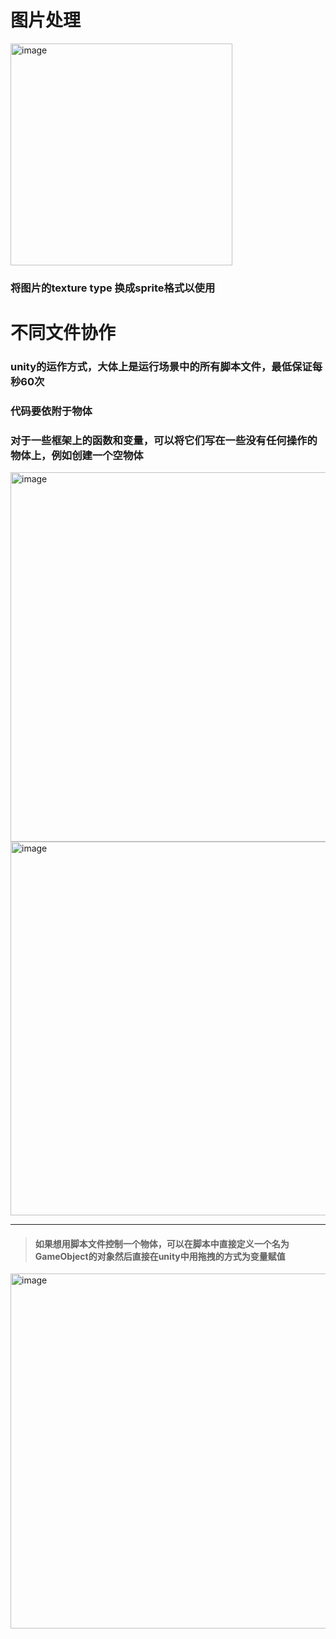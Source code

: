 # 图片处理
<img width="355" alt="image" src="https://github.com/ztlltz/LMD.md/assets/104620738/6755186e-224f-4280-b68c-9a931b9f7603">  </br>
### 将图片的texture type 换成sprite格式以使用

# 不同文件协作
### unity的运作方式，大体上是运行场景中的所有脚本文件，最低保证每秒60次
### 代码要依附于物体
### 对于一些框架上的函数和变量，可以将它们写在一些没有任何操作的物体上，例如创建一个空物体
<img width="591" alt="image" src="https://github.com/ztlltz/LMD.md/assets/104620738/1767d85f-c00f-4d4e-8df1-ef0dcdc25c77">
<img width="598" alt="image" src="https://github.com/ztlltz/LMD.md/assets/104620738/35b3f7db-812d-4558-a132-65fa5a2c8f9d">

___

> #### 如果想用脚本文件控制一个物体，可以在脚本中直接定义一个名为 GameObject的对象然后直接在unity中用拖拽的方式为变量赋值

<img width="568" alt="image" src="https://github.com/ztlltz/LMD.md/assets/104620738/38643741-76ab-466d-8dfe-5ebf0f95a640">


